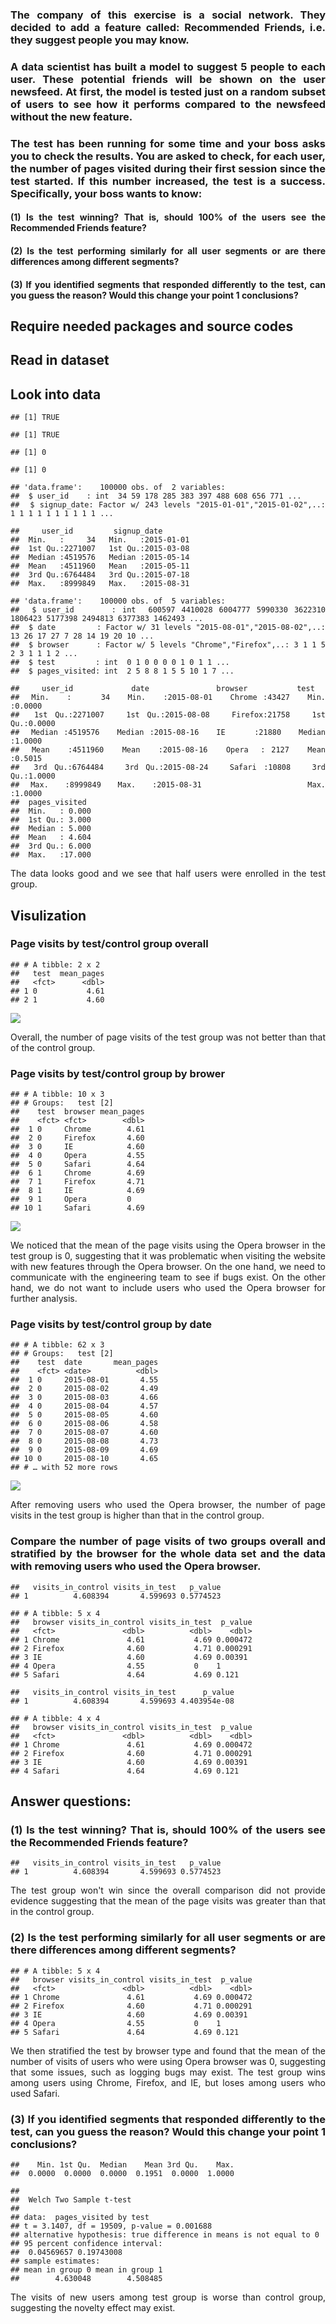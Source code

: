 <div align = "justify">

### The company of this exercise is a social network. They decided to add a feature called: Recommended Friends, i.e. they suggest people you may know.

### A data scientist has built a model to suggest 5 people to each user. These potential friends will be shown on the user newsfeed. At first, the model is tested just on a random subset of users to see how it performs compared to the newsfeed without the new feature.

### The test has been running for some time and your boss asks you to check the results. You are asked to check, for each user, the number of pages visited during their first session since the test started. If this number increased, the test is a success. Specifically, your boss wants to know:

#### (1) Is the test winning? That is, should 100% of the users see the Recommended Friends feature?

#### (2) Is the test performing similarly for all user segments or are there differences among different segments?

#### (3) If you identified segments that responded differently to the test, can you guess the reason? Would this change your point 1 conclusions?

Require needed packages and source codes
----------------------------------------

Read in dataset
---------------

Look into data
--------------

    ## [1] TRUE

    ## [1] TRUE

    ## [1] 0

    ## [1] 0

    ## 'data.frame':    100000 obs. of  2 variables:
    ##  $ user_id    : int  34 59 178 285 383 397 488 608 656 771 ...
    ##  $ signup_date: Factor w/ 243 levels "2015-01-01","2015-01-02",..: 1 1 1 1 1 1 1 1 1 1 ...

    ##     user_id         signup_date        
    ##  Min.   :     34   Min.   :2015-01-01  
    ##  1st Qu.:2271007   1st Qu.:2015-03-08  
    ##  Median :4519576   Median :2015-05-14  
    ##  Mean   :4511960   Mean   :2015-05-11  
    ##  3rd Qu.:6764484   3rd Qu.:2015-07-18  
    ##  Max.   :8999849   Max.   :2015-08-31

    ## 'data.frame':    100000 obs. of  5 variables:
    ##  $ user_id      : int  600597 4410028 6004777 5990330 3622310 1806423 5177398 2494813 6377383 1462493 ...
    ##  $ date         : Factor w/ 31 levels "2015-08-01","2015-08-02",..: 13 26 17 27 7 28 14 19 20 10 ...
    ##  $ browser      : Factor w/ 5 levels "Chrome","Firefox",..: 3 1 1 5 2 3 1 1 1 2 ...
    ##  $ test         : int  0 1 0 0 0 0 1 0 1 1 ...
    ##  $ pages_visited: int  2 5 8 8 1 5 5 10 1 7 ...

    ##     user_id             date               browser           test       
    ##  Min.   :     34   Min.   :2015-08-01   Chrome :43427   Min.   :0.0000  
    ##  1st Qu.:2271007   1st Qu.:2015-08-08   Firefox:21758   1st Qu.:0.0000  
    ##  Median :4519576   Median :2015-08-16   IE     :21880   Median :1.0000  
    ##  Mean   :4511960   Mean   :2015-08-16   Opera  : 2127   Mean   :0.5015  
    ##  3rd Qu.:6764484   3rd Qu.:2015-08-24   Safari :10808   3rd Qu.:1.0000  
    ##  Max.   :8999849   Max.   :2015-08-31                   Max.   :1.0000  
    ##  pages_visited   
    ##  Min.   : 0.000  
    ##  1st Qu.: 3.000  
    ##  Median : 5.000  
    ##  Mean   : 4.604  
    ##  3rd Qu.: 6.000  
    ##  Max.   :17.000

The data looks good and we see that half users were enrolled in the test
group.

Visulization
------------

### Page visits by test/control group overall

    ## # A tibble: 2 x 2
    ##   test  mean_pages
    ##   <fct>      <dbl>
    ## 1 0           4.61
    ## 2 1           4.60

![](17.Engagement_Test_files/figure-markdown_strict/unnamed-chunk-4-1.png)

Overall, the number of page visits of the test group was not better than
that of the control group.

### Page visits by test/control group by brower

    ## # A tibble: 10 x 3
    ## # Groups:   test [2]
    ##    test  browser mean_pages
    ##    <fct> <fct>        <dbl>
    ##  1 0     Chrome        4.61
    ##  2 0     Firefox       4.60
    ##  3 0     IE            4.60
    ##  4 0     Opera         4.55
    ##  5 0     Safari        4.64
    ##  6 1     Chrome        4.69
    ##  7 1     Firefox       4.71
    ##  8 1     IE            4.69
    ##  9 1     Opera         0   
    ## 10 1     Safari        4.69

![](17.Engagement_Test_files/figure-markdown_strict/unnamed-chunk-5-1.png)

We noticed that the mean of the page visits using the Opera browser in
the test group is 0, suggesting that it was problematic when visiting
the website with new features through the Opera browser. On the one
hand, we need to communicate with the engineering team to see if bugs
exist. On the other hand, we do not want to include users who used the
Opera browser for further analysis.

### Page visits by test/control group by date

    ## # A tibble: 62 x 3
    ## # Groups:   test [2]
    ##    test  date       mean_pages
    ##    <fct> <date>          <dbl>
    ##  1 0     2015-08-01       4.55
    ##  2 0     2015-08-02       4.49
    ##  3 0     2015-08-03       4.66
    ##  4 0     2015-08-04       4.57
    ##  5 0     2015-08-05       4.60
    ##  6 0     2015-08-06       4.58
    ##  7 0     2015-08-07       4.60
    ##  8 0     2015-08-08       4.73
    ##  9 0     2015-08-09       4.69
    ## 10 0     2015-08-10       4.65
    ## # … with 52 more rows

![](17.Engagement_Test_files/figure-markdown_strict/unnamed-chunk-6-1.png)

After removing users who used the Opera browser, the number of page
visits in the test group is higher than that in the control group.

### Compare the number of page visits of two groups overall and stratified by the browser for the whole data set and the data with removing users who used the Opera browser.

    ##   visits_in_control visits_in_test   p_value
    ## 1          4.608394       4.599693 0.5774523

    ## # A tibble: 5 x 4
    ##   browser visits_in_control visits_in_test  p_value
    ##   <fct>               <dbl>          <dbl>    <dbl>
    ## 1 Chrome               4.61           4.69 0.000472
    ## 2 Firefox              4.60           4.71 0.000291
    ## 3 IE                   4.60           4.69 0.00391 
    ## 4 Opera                4.55           0    1       
    ## 5 Safari               4.64           4.69 0.121

    ##   visits_in_control visits_in_test      p_value
    ## 1          4.608394       4.599693 4.403954e-08

    ## # A tibble: 4 x 4
    ##   browser visits_in_control visits_in_test  p_value
    ##   <fct>               <dbl>          <dbl>    <dbl>
    ## 1 Chrome               4.61           4.69 0.000472
    ## 2 Firefox              4.60           4.71 0.000291
    ## 3 IE                   4.60           4.69 0.00391 
    ## 4 Safari               4.64           4.69 0.121

Answer questions:
-----------------

### (1) Is the test winning? That is, should 100% of the users see the Recommended Friends feature?

    ##   visits_in_control visits_in_test   p_value
    ## 1          4.608394       4.599693 0.5774523

The test group won't win since the overall comparison did not provide
evidence suggesting that the mean of the page visits was greater than
that in the control group.

### (2) Is the test performing similarly for all user segments or are there differences among different segments?

    ## # A tibble: 5 x 4
    ##   browser visits_in_control visits_in_test  p_value
    ##   <fct>               <dbl>          <dbl>    <dbl>
    ## 1 Chrome               4.61           4.69 0.000472
    ## 2 Firefox              4.60           4.71 0.000291
    ## 3 IE                   4.60           4.69 0.00391 
    ## 4 Opera                4.55           0    1       
    ## 5 Safari               4.64           4.69 0.121

We then stratified the test by browser type and found that the mean of
the number of visits of users who were using Opera browser was 0,
suggesting that some issues, such as logging bugs may exist. The test
group wins among users using Chrome, Firefox, and IE, but loses among
users who used Safari.

### (3) If you identified segments that responded differently to the test, can you guess the reason? Would this change your point 1 conclusions?

    ##    Min. 1st Qu.  Median    Mean 3rd Qu.    Max. 
    ##  0.0000  0.0000  0.0000  0.1951  0.0000  1.0000

    ## 
    ##  Welch Two Sample t-test
    ## 
    ## data:  pages_visited by test
    ## t = 3.1407, df = 19509, p-value = 0.001688
    ## alternative hypothesis: true difference in means is not equal to 0
    ## 95 percent confidence interval:
    ##  0.04569657 0.19743008
    ## sample estimates:
    ## mean in group 0 mean in group 1 
    ##        4.630048        4.508485

The visits of new users among test group is worse than control group,
suggesting the novelty effect may exist.

</div>
